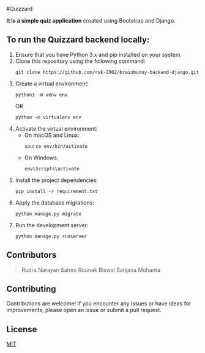 #Quizzard

**It is a simple quiz application** created using Bootstrap and Django.

## To run the Quizzard backend locally:

1. Ensure that you have Python 3.x and pip installed on your system.
2. Clone this repository using the following command:
   ```
   git clone https://github.com/rsk-2002/brainbunny-backend-django.git
   ```
3. Create a virtual environment:
   ```
   python3 -m venv env
   ```
   OR
   ```
   python -m virtualenv env
   ```
4. Activate the virtual environment:
   - On macOS and Linux:
     ```
     source env/bin/activate
     ```
   - On Windows:
     ```
     env\Scripts\activate
     ```
5. Install the project dependencies:
   ```
   pip install -r requirement.txt
   ```
6. Apply the database migrations:
   ```
   python manage.py migrate
   ```
7. Run the development server:
   ```
   python manage.py runserver
   ```

## Contributors

> Rudra Narayan Sahoo
> Rounak Biswal
> Sanjana Mohanta

## Contributing

Contributions are welcome! If you encounter any issues or have ideas for improvements, please open an issue or submit a pull request.

## License

[MIT](https://choosealicense.com/licenses/mit/)

